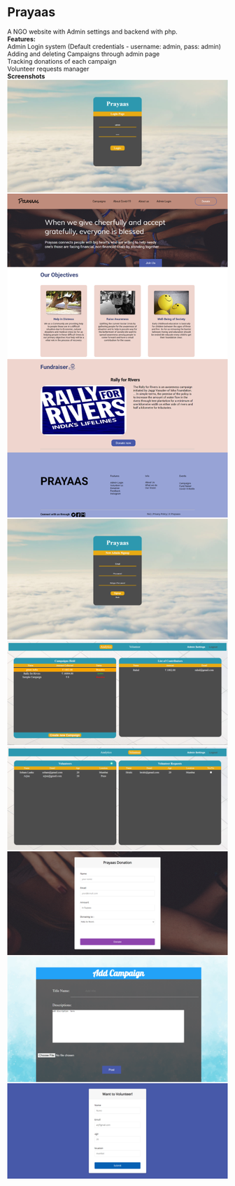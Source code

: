 # Prayaas
A NGO website with Admin settings and backend with php.
<br><b>Features:</b>
<br>Admin Login system (Default credentials - username: admin, pass: admin)
<br>Adding and deleting Campaigns through admin page
<br>Tracking donations of each campaign
<br>Volunteer requests manager
<br>
<b>Screenshots</b>
![Alt text](/Screenshots/screencapture-localhost-Prayaas-Admin-login-php-2021-02-28-11_07_37.png?raw=true "Admin login page")
![Alt text](/Screenshots/index-php.png?raw=true "index page")
![Alt text](/Screenshots/screencapture-localhost-Prayaas-admin-signup-php-2021-02-28-11_10_33.png?raw=true "Admin signup page")
![Alt text](/Screenshots/Analytics.png?raw=true "Analytics page")
![Alt text](/Screenshots/Voulnteer.png?raw=true "Volunteer page")
![Alt text](/Screenshots/screencapture-localhost-Prayaas-don2-php-2021-02-28-11_06_15.png?raw=true "Donation form")
![Alt text](/Screenshots/screencapture-localhost-Prayaas-addCamp-php-2021-02-28-13_48_02.png?raw=true "Add campaign form")
![Alt text](/Screenshots/screencapture-localhost-Prayaas-form-php-2021-02-28-11_06_29.png?raw=true "Volunteer registration form")
